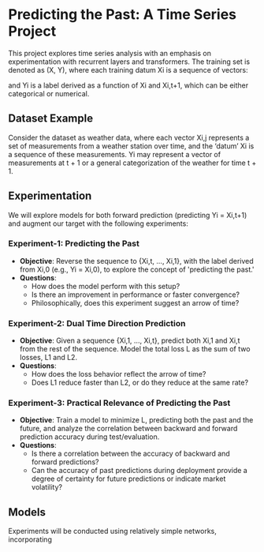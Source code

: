# Predicting the Past: A Time Series Project

This project explores time series analysis with an emphasis on experimentation with recurrent layers and transformers. The training set is denoted as (X, Y), where each training datum Xi is a sequence of vectors:


and Yi is a label derived as a function of Xi and Xi,t+1, which can be either categorical or numerical.

## Dataset Example

Consider the dataset as weather data, where each vector Xi,j represents a set of measurements from a weather station over time, and the ‘datum’ Xi is a sequence of these measurements. Yi may represent a vector of measurements at t + 1 or a general categorization of the weather for time t + 1.

## Experimentation

We will explore models for both forward prediction (predicting Yi = Xi,t+1) and augment our target with the following experiments:

### Experiment-1: Predicting the Past

- **Objective**: Reverse the sequence to {Xi,t, ..., Xi,1}, with the label derived from Xi,0 (e.g., Yi = Xi,0), to explore the concept of 'predicting the past.'
- **Questions**:
  - How does the model perform with this setup?
  - Is there an improvement in performance or faster convergence?
  - Philosophically, does this experiment suggest an arrow of time?

### Experiment-2: Dual Time Direction Prediction

- **Objective**: Given a sequence {Xi,1, ..., Xi,t}, predict both Xi,1 and Xi,t from the rest of the sequence. Model the total loss L as the sum of two losses, L1 and L2.
- **Questions**:
  - How does the loss behavior reflect the arrow of time?
  - Does L1 reduce faster than L2, or do they reduce at the same rate?

### Experiment-3: Practical Relevance of Predicting the Past

- **Objective**: Train a model to minimize L, predicting both the past and the future, and analyze the correlation between backward and forward prediction accuracy during test/evaluation.
- **Questions**:
  - Is there a correlation between the accuracy of backward and forward predictions?
  - Can the accuracy of past predictions during deployment provide a degree of certainty for future predictions or indicate market volatility?

## Models

Experiments will be conducted using relatively simple networks, incorporating
